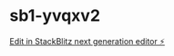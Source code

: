 # sb1-yvqxv2

[Edit in StackBlitz next generation editor ⚡️](https://stackblitz.com/~/github.com/tanzim5/sb1-yvqxv2)